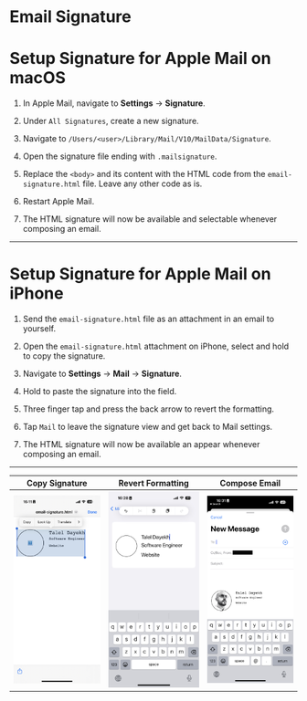 # Email Signature

# Setup Signature for Apple Mail on macOS

1. In Apple Mail, navigate to **Settings** -> **Signature**.

2. Under `All Signatures`, create a new signature.

3. Navigate to `/Users/<user>/Library/Mail/V10/MailData/Signature`.

4. Open the signature file ending with `.mailsignature`.

5. Replace the `<body>` and its content with the HTML code from the `email-signature.html` file. Leave any other code as is.

6. Restart Apple Mail.

7. The HTML signature will now be available and selectable whenever composing an email.

---

# Setup Signature for Apple Mail on iPhone

1. Send the `email-signature.html` file as an attachment in an email to yourself.

2. Open the `email-signature.html` attachment on iPhone, select and hold to copy the signature.

3. Navigate to **Settings** -> **Mail** -> **Signature**.

4. Hold to paste the signature into the field.

5. Three finger tap and press the back arrow to revert the formatting.

6. Tap `Mail` to leave the signature view and get back to Mail settings.

7. The HTML signature will now be available an appear whenever composing an email.

---

| Copy Signature                                      | Revert Formatting                                         | Compose Email                                      |
|-----------------------------------------------------|-----------------------------------------------------------|----------------------------------------------------|
| ![Copy Signature](/screenshots/copy-signature.jpeg) | ![Revert Formatting](/screenshots/revert-formatting.jpeg) | ![Compose Email](/screenshots//compose-email.jpeg) |
